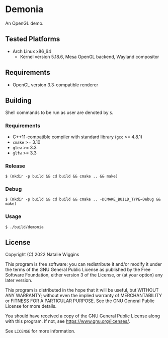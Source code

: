# Demonia

An OpenGL demo.

## Tested Platforms

- Arch Linux x86_64
    - Kernel version 5.18.6, Mesa OpenGL backend, Wayland compositor

## Requirements

- OpenGL version 3.3-compatible renderer

## Building

Shell commands to be run as user are denoted by `$`.

### Requirements

- C++11-compatible compiler with standard library (`gcc` >= 4.8.1)
- `cmake` >= 3.10
- `glew` >= 3.3
- `glfw` >= 3.3

### Release

`$ (mkdir -p build && cd build && cmake .. && make)`

### Debug

`$ (mkdir -p build && cd build && cmake .. -DCMAKE_BUILD_TYPE=Debug && make)`

### Usage

`$ ./build/demonia`

## License

Copyright (C) 2022 Natalie Wiggins

This program is free software: you can redistribute it and/or modify
it under the terms of the GNU General Public License as published by
the Free Software Foundation, either version 3 of the License, or
(at your option) any later version.

This program is distributed in the hope that it will be useful,
but WITHOUT ANY WARRANTY; without even the implied warranty of
MERCHANTABILITY or FITNESS FOR A PARTICULAR PURPOSE. See the
GNU General Public License for more details.

You should have received a copy of the GNU General Public License
along with this program. If not, see <https://www.gnu.org/licenses/>.

See `LICENSE` for more information.
